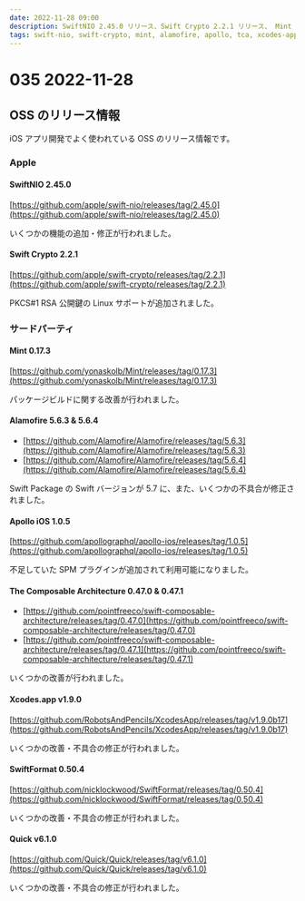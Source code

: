 ```yaml
---
date: 2022-11-28 09:00
description: SwiftNIO 2.45.0 リリース、Swift Crypto 2.2.1 リリース、 Mint 0.17.3 リリース、Alamofire 5.6.3 & 5.6.4 リリース、Apollo iOS 1.0.5 リリース、ほか
tags: swift-nio, swift-crypto, mint, alamofire, apollo, tca, xcodes-app, swift-format, quick
---
```

# 035 2022-11-28

## OSS のリリース情報

iOS アプリ開発でよく使われている OSS のリリース情報です。

### Apple

#### SwiftNIO 2.45.0

[https://github.com/apple/swift-nio/releases/tag/2.45.0](https://github.com/apple/swift-nio/releases/tag/2.45.0)

いくつかの機能の追加・修正が行われました。

#### Swift Crypto 2.2.1

[https://github.com/apple/swift-crypto/releases/tag/2.2.1](https://github.com/apple/swift-crypto/releases/tag/2.2.1)

PKCS#1 RSA 公開鍵の Linux サポートが追加されました。

### サードパーティ

#### Mint 0.17.3

[https://github.com/yonaskolb/Mint/releases/tag/0.17.3](https://github.com/yonaskolb/Mint/releases/tag/0.17.3)

パッケージビルドに関する改善が行われました。

#### Alamofire 5.6.3 & 5.6.4

- [https://github.com/Alamofire/Alamofire/releases/tag/5.6.3](https://github.com/Alamofire/Alamofire/releases/tag/5.6.3)
- [https://github.com/Alamofire/Alamofire/releases/tag/5.6.4](https://github.com/Alamofire/Alamofire/releases/tag/5.6.4)

Swift Package の Swift バージョンが 5.7 に、また、いくつかの不具合が修正されました。

#### Apollo iOS 1.0.5

[https://github.com/apollographql/apollo-ios/releases/tag/1.0.5](https://github.com/apollographql/apollo-ios/releases/tag/1.0.5)

不足していた SPM プラグインが追加されて利用可能になりました。

#### The Composable Architecture 0.47.0 & 0.47.1

- [https://github.com/pointfreeco/swift-composable-architecture/releases/tag/0.47.0](https://github.com/pointfreeco/swift-composable-architecture/releases/tag/0.47.0)
- [https://github.com/pointfreeco/swift-composable-architecture/releases/tag/0.47.1](https://github.com/pointfreeco/swift-composable-architecture/releases/tag/0.47.1)

いくつかの改善が行われました。

#### Xcodes.app v1.9.0

[https://github.com/RobotsAndPencils/XcodesApp/releases/tag/v1.9.0b17](https://github.com/RobotsAndPencils/XcodesApp/releases/tag/v1.9.0b17)

いくつかの改善・不具合の修正が行われました。

#### SwiftFormat 0.50.4

[https://github.com/nicklockwood/SwiftFormat/releases/tag/0.50.4](https://github.com/nicklockwood/SwiftFormat/releases/tag/0.50.4)

いくつかの改善・不具合の修正が行われました。

#### Quick v6.1.0

[https://github.com/Quick/Quick/releases/tag/v6.1.0](https://github.com/Quick/Quick/releases/tag/v6.1.0)

いくつかの改善・不具合の修正が行われました。
